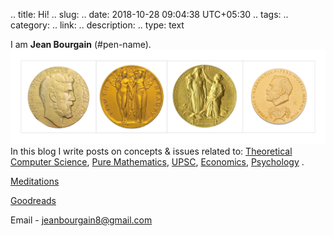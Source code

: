 .. title: Hi!
.. slug:
.. date: 2018-10-28 09:04:38 UTC+05:30
.. tags: 
.. category: 
.. link: 
.. description: 
.. type: text

I am **Jean Bourgain** (#pen-name). 
![](/images/Collage-2.jpg)
In this blog I write posts on concepts & issues related to: 
<a href="/categories/tcs/">Theoretical Computer Science</a>,  <a href="/categories/maths/">Pure Mathematics</a>,  <a href="/categories/upsc/">UPSC</a>,  <a  href="/categories/economics/">Economics</a>, <a href="/categories/goodreads/">Psychology</a> .

[Meditations](../output/posts/New%20Posts/meditations/index.md)

<a class="btn btn-secondary" style="border-radius: 1rem;" href="https://www.goodreads.com/user/show/73112556-nudging" role="button">Goodreads </a>

Email - <jeanbourgain8@gmail.com>








